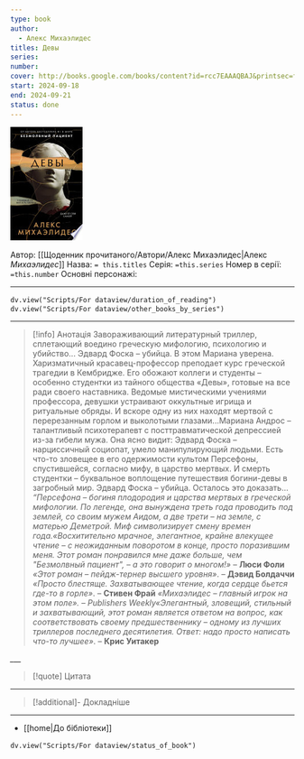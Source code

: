 ```yaml
---
type: book
author:
  - Алекс Михаэлидес
titles: Девы
series: 
number: 
cover: http://books.google.com/books/content?id=rcc7EAAAQBAJ&printsec=frontcover&img=1&zoom=1&edge=curl&source=gbs_api
start: 2024-09-18
end: 2024-09-21
status: done
---
```

![cover|150](media/cover!150-479.jpg)

Автор: [[Щоденник прочитаного/Автори/Алекс Михаэлидес|Алекс *Михаэлидес*]]
Назва: `= this.titles`
Серія:  `=this.series`
Номер в серії: `=this.number`
Основні персонажі:

---
```dataviewjs
dv.view("Scripts/For dataview/duration_of_reading")
dv.view("Scripts/For dataview/other_books_by_series")
```

---
>[!info] Анотація
>Завораживающий литературный триллер, сплетающий воедино греческую мифологию, психологию и убийство... Эдвард Фоска – убийца. В этом Мариана уверена. Харизматичный красавец-профессор преподает курс греческой трагедии в Кембридже. Его обожают коллеги и студенты – особенно студентки из тайного общества «Девы», готовые на все ради своего наставника. Ведомые мистическими учениями профессора, девушки устраивают оккультные игрища и ритуальные обряды. И вскоре одну из них находят мертвой с перерезанным горлом и выколотыми глазами...Мариана Андрос – талантливый психотерапевт с посттравматической депрессией из-за гибели мужа. Она ясно видит: Эдвард Фоска – нарциссичный социопат, умело манипулирующий людьми. Есть что-то зловещее в его одержимости культом Персефоны, спустившейся, согласно мифу, в царство мертвых. И смерть студентки – буквальное воплощение путешествия богини-девы в загробный мир. Эдвард Фоска – убийца. Осталось это доказать...
*“Персефона – богиня плодородия и царства мертвых в греческой мифологии. По легенде, она вынуждена треть года проводить под землей, со своим мужем Аидом, а две трети – на земле, с матерью Деметрой. Миф символизирует смену времен года.«Восхитительно мрачное, элегантное, крайне влекущее чтение – с неожиданным поворотом в конце, просто поразившим меня. Этот роман понравился мне даже больше, чем "Безмолвный пациент", – а это говорит о многом!»* – **Люси Фоли**
*«Этот роман – пейдж-тернер высшего уровня»*. – **Дэвид Болдаччи**
*«Просто блестяще. Захватывающее чтение, когда сердце бьется где-то в горле»*. – **Стивен Фрай**
*«Михаэлидес – главный игрок на этом поле». – Publishers Weekly«Элегантный, зловещий, стильный и захватывающий, этот роман является ответом на вопрос, как соответствовать своему предшественнику – одному из лучших триллеров последнего десятилетия. Ответ: надо просто написать что-то лучшее»*. – **Крис Уитакер**

*___*

>[!quote] Цитата

---
>[!additional]- Докладніше

---

- [[home|До бібліотеки]]

```dataviewjs
dv.view("Scripts/For dataview/status_of_book")
```